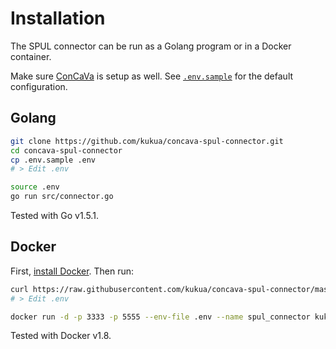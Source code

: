 # Installation

The SPUL connector can be run as a Golang program or in a Docker container.

Make sure [ConCaVa](https://github.com/kukua/concava) is setup as well.
See [`.env.sample`](https://github.com/kukua/concava-spul-connector/tree/master/.env.sample) for the default configuration.

## Golang

```bash
git clone https://github.com/kukua/concava-spul-connector.git
cd concava-spul-connector
cp .env.sample .env
# > Edit .env

source .env
go run src/connector.go
```

Tested with Go v1.5.1.

## Docker

First, [install Docker](http://docs.docker.com/engine/installation/). Then run:

```bash
curl https://raw.githubusercontent.com/kukua/concava-spul-connector/master/.env.sample > .env
# > Edit .env

docker run -d -p 3333 -p 5555 --env-file .env --name spul_connector kukuadev/concava-spul-connector
```

Tested with Docker v1.8.
